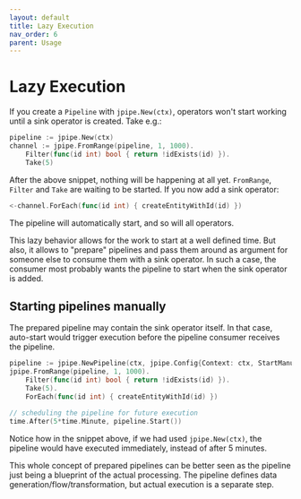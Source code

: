 ```yaml
---
layout: default
title: Lazy Execution
nav_order: 6
parent: Usage
---
```


<h1>Lazy Execution</h1>

If you create a `Pipeline` with `jpipe.New(ctx)`, operators won't start working until a sink operator is created. Take e.g.:

```go
pipeline := jpipe.New(ctx)
channel := jpipe.FromRange(pipeline, 1, 1000).
    Filter(func(id int) bool { return !idExists(id) }).
    Take(5)
```

After the above snippet, nothing will be happening at all yet. `FromRange`, `Filter` and `Take` are waiting to be started. If you now add a sink operator:

```go
<-channel.ForEach(func(id int) { createEntityWithId(id) })
```

The pipeline will automatically start, and so will all operators.

This lazy behavior allows for the work to start at a well defined time. But also, it allows to "prepare" pipelines and pass them around as argument for someone else to consume them with a sink operator. In such a case, the consumer most probably wants the pipeline to start when the sink operator is added.

<h2>Starting pipelines manually</h2>

The prepared pipeline may contain the sink operator itself. In that case, auto-start would trigger execution before the pipeline consumer receives the pipeline.

```go
pipeline := jpipe.NewPipeline(ctx, jpipe.Config{Context: ctx, StartManually: true})
jpipe.FromRange(pipeline, 1, 1000).
    Filter(func(id int) bool { return !idExists(id) }).
    Take(5).
    ForEach(func(id int) { createEntityWithId(id) })

// scheduling the pipeline for future execution
time.After(5*time.Minute, pipeline.Start())
```

Notice how in the snippet above, if we had used `jpipe.New(ctx)`, the pipeline would have executed immediately, instead of after 5 minutes.

This whole concept of prepared pipelines can be better seen as the pipeline just being a blueprint of the actual processing. The pipeline defines data generation/flow/transformation, but actual execution is a separate step.